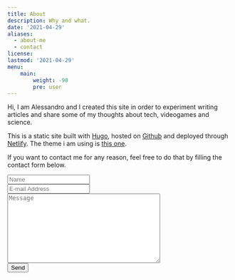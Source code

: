 ```yaml
---
title: About
description: Why and what.
date: '2021-04-29'
aliases:
  - about-me
  - contact
license: 
lastmod: '2021-04-29'
menu:
    main: 
        weight: -90
        pre: user
---
```


Hi, I am Alessandro and I created this site in order to experiment writing articles and share some of my thoughts about tech, videogames and science.

This is a static site built with [Hugo](https://gohugo.io), hosted on [Github](https://github.com) and deployed through [Netlify](https://www.netlify.com). The theme i am using is [this one](https://themes.gohugo.io/hugo-theme-stack/). 

If you want to contact me for any reason, feel free to do that by filling the contact form below.


<form name="contact" method="POST" data-netlify="true">
  <div class="form-group row">
    <div class="col-8">
      <div class="input-group">
        <div class="input-group-addon">
          <i class="fa fa-user"></i>
        </div>
        <input id="name" name="name" placeholder="Name" type="text" required="required" class="form-control">
      </div>
    </div>
  </div>
  <div class="form-group row">
    <div class="col-8">
      <div class="input-group">
        <div class="input-group-addon">
          <i class="fa fa-envelope"></i>
        </div>
        <input id="email" name="email" placeholder="E-mail Address" type="text" required="required" class="form-control">
      </div>
    </div>
  </div>
  <div class="form-group row">
    <div class="col-8">
      <textarea id="message" name="message" placeholder="Message" cols="40" rows="10" required="required" class="form-control"></textarea>
    </div>
  </div>
  <div class="field">
  <div data-netlify-recaptcha="true"></div>
  </div>
  <div class="form-group row">
    <div class="offset-4 col-8">
      <button name="submit" type="submit" class="btn btn-primary">Send</button>
    </div>
  </div>
</form>
